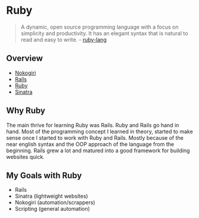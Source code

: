 # Ruby

> A dynamic, open source programming language with a focus on simplicity
> and productivity. It has an elegant syntax that is natural to read and
> easy to write. - [ruby-lang](https://www.ruby-lang.org/en/)

## Overview

- [Nokogiri](nokogiri/README.md)
- [Rails](rails/README.md)
- [Ruby](ruby/README.md)
- [Sinatra](sinatra/README.md)

## Why Ruby

The main thrive for learning Ruby was Rails. Ruby and Rails go
hand in hand. Most of the programming concept I learned in
theory, started to make sense once I started to work with Ruby
and Rails. Mostly because of the near english syntax and the
OOP approach of the language from the beginning. Rails grew a lot
and matured into a good framework for building websites quick.

## My Goals with Ruby

- Rails
- Sinatra (lightweight websites)
- Nokogiri (automation/scrappers)
- Scripting (general automation)
